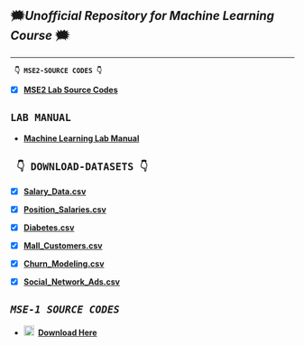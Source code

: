 
## 🗯️*Unofficial Repository for Machine Learning Course* 🗯️

<hr>

**` 👇 MSE2-SOURCE CODES 👇`**

- [x] **[MSE2 Lab Source Codes](https://github.com/amppmann/Machine-Learning-SourceCodes/tree/main/MSE%202)**

**`LAB MANUAL`**
--
- **[Machine Learning Lab Manual](https://amppmann.github.io/Machine-Learning-SourceCodes/%7BMachine%20Learning%7D-Lab%20Manual.pdf)**

**` 👇 DOWNLOAD-DATASETS 👇`**
--


- [x] **[Salary_Data.csv](https://amppmann.github.io/Machine-Learning-SourceCodes/Salary_Data.csv)**

- [x] **[Position_Salaries.csv](https://github.com/amppmann/Machine-Learning-SourceCodes/blob/main/Position_Salaries.csv)**

- [x] **[Diabetes.csv](https://github.com/amppmann/Machine-Learning-SourceCodes/blob/main/diabetes.csv)**

- [x] **[Mall_Customers.csv](https://github.com/amppmann/Machine-Learning-SourceCodes/blob/main/Mall_Customers.csv)**

- [x] **[Churn_Modeling.csv](https://amppmann.github.io/Machine-Learning-SourceCodes/Churn_Modelling.csv)**

- [x] **[Social_Network_Ads.csv](https://amppmann.github.io/Machine-Learning-SourceCodes/Social_Network_Ads.csv)**

*`MSE-1 SOURCE CODES`*
--
- **<div><img src="https://raw.githubusercontent.com/sachindsilva16/WebP-Lab-Codes/gh-pages/logos/zip.png" height="18" width="18" style="margin-right:4px;max-width:100%;"> <a href="https://amppmann.github.io/Machine-Learning-SourceCodes/ML-Lab_Source_Codes.zip">Download Here</a>**

</div>



